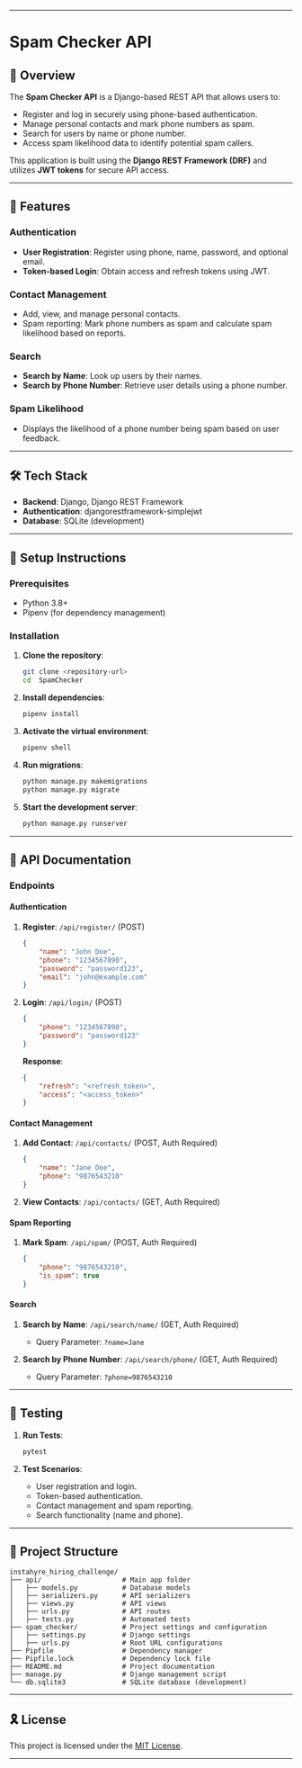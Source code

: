 
---

# **Spam Checker API**

## 📖 **Overview**

The **Spam Checker API** is a Django-based REST API that allows users to:
- Register and log in securely using phone-based authentication.
- Manage personal contacts and mark phone numbers as spam.
- Search for users by name or phone number.
- Access spam likelihood data to identify potential spam callers.

This application is built using the **Django REST Framework (DRF)** and utilizes **JWT tokens** for secure API access.

---

## 🎯 **Features**

### **Authentication**
- **User Registration**: Register using phone, name, password, and optional email.
- **Token-based Login**: Obtain access and refresh tokens using JWT.

### **Contact Management**
- Add, view, and manage personal contacts.
- Spam reporting: Mark phone numbers as spam and calculate spam likelihood based on reports.

### **Search**
- **Search by Name**: Look up users by their names.
- **Search by Phone Number**: Retrieve user details using a phone number.

### **Spam Likelihood**
- Displays the likelihood of a phone number being spam based on user feedback.

---

## 🛠️ **Tech Stack**

- **Backend**: Django, Django REST Framework
- **Authentication**: djangorestframework-simplejwt
- **Database**: SQLite (development)

---

## 🚀 **Setup Instructions**

### **Prerequisites**
- Python 3.8+
- Pipenv (for dependency management)

### **Installation**

1. **Clone the repository**:
   ```bash
   git clone <repository-url>
   cd  SpamChecker
   ```

2. **Install dependencies**:
   ```bash
   pipenv install
   ```

3. **Activate the virtual environment**:
   ```bash
   pipenv shell
   ```

4. **Run migrations**:
   ```bash
   python manage.py makemigrations
   python manage.py migrate
   ```

5. **Start the development server**:
   ```bash
   python manage.py runserver
   ```

---

## 📄 **API Documentation**

### **Endpoints**

#### **Authentication**
1. **Register**: `/api/register/` (POST)
   ```json
   {
       "name": "John Doe",
       "phone": "1234567890",
       "password": "password123",
       "email": "john@example.com"
   }
   ```

2. **Login**: `/api/login/` (POST)
   ```json
   {
       "phone": "1234567890",
       "password": "password123"
   }
   ```

   **Response**:
   ```json
   {
       "refresh": "<refresh_token>",
       "access": "<access_token>"
   }
   ```

#### **Contact Management**
1. **Add Contact**: `/api/contacts/` (POST, Auth Required)
   ```json
   {
       "name": "Jane Doe",
       "phone": "9876543210"
   }
   ```

2. **View Contacts**: `/api/contacts/` (GET, Auth Required)

#### **Spam Reporting**
1. **Mark Spam**: `/api/spam/` (POST, Auth Required)
   ```json
   {
       "phone": "9876543210",
       "is_spam": true
   }
   ```

#### **Search**
1. **Search by Name**: `/api/search/name/` (GET, Auth Required)
   - Query Parameter: `?name=Jane`

2. **Search by Phone Number**: `/api/search/phone/` (GET, Auth Required)
   - Query Parameter: `?phone=9876543210`

---

## 🧪 **Testing**

1. **Run Tests**:
   ```bash
   pytest
   ```

2. **Test Scenarios**:
   - User registration and login.
   - Token-based authentication.
   - Contact management and spam reporting.
   - Search functionality (name and phone).

---

## 📌 **Project Structure**

```plaintext
instahyre_hiring_challenge/
├── api/                    # Main app folder
│   ├── models.py           # Database models
│   ├── serializers.py      # API serializers
│   ├── views.py            # API views
│   ├── urls.py             # API routes
│   ├── tests.py            # Automated tests
├── spam_checker/           # Project settings and configuration
│   ├── settings.py         # Django settings
│   ├── urls.py             # Root URL configurations
├── Pipfile                 # Dependency manager
├── Pipfile.lock            # Dependency lock file
├── README.md               # Project documentation
├── manage.py               # Django management script
└── db.sqlite3              # SQLite database (development)
```

---

## 🎗 **License**

This project is licensed under the [MIT License](https://opensource.org/licenses/MIT).

---
